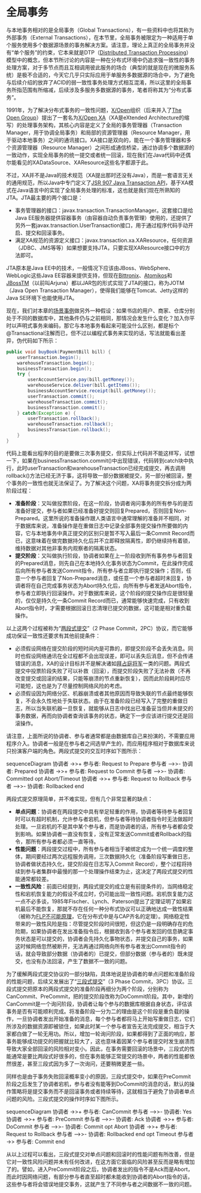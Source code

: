 # 全局事务

与本地事务相对的是全局事务（Global Transactions），有一些资料中也将其称为外部事务（External Transactions），在本节里，全局事务被限定为一种适用于单个服务使用多个数据源场景的事务解决方案。请注意，理论上真正的全局事务并没有“单个服务”的约束，它本来就是DTP（[Distributed Transaction Processing](https://en.wikipedia.org/wiki/Distributed_transaction)）模型中的概念，但本节所讨论的内容是一种在分布式环境中仍追求强一致性的事务处理方案，对于多节点而且互相调用彼此服务的场合（典型的就是现在的微服务系统）是极不合适的，今天它几乎只实际应用于单服务多数据源的场合中，为了避免与后续介绍的放弃了ACID的弱一致性事务处理方式相互混淆，所以这里的全局事务所指范围有所缩减，后续涉及多服务多数据源的事务，笔者将称其为“分布式事务”。

1991年，为了解决分布式事务的一致性问题，[X/Open](https://en.wikipedia.org/wiki/X/Open)组织（后来并入了[The Open Group](https://en.wikipedia.org/wiki/The_Open_Group)）提出了一套名为[X/Open XA](https://en.wikipedia.org/wiki/X/Open_XA)（XA是eXtended Architecture的缩写）的处理事务架构，其核心内容是定义了全局的事务管理器（Transaction Manager，用于协调全局事务）和局部的资源管理器（Resource Manager，用于驱动本地事务）之间的通讯接口。XA接口是双向的，能在一个事务管理器和多个资源管理器（Resource Manager）之间形成通信桥梁，通过协调多个数据源的一致动作，实现全局事务的统一提交或者统一回滚，现在我们在Java代码中还偶尔能看见的XADataSource、XAResource这些名字都源于此。

不过，XA并不是Java的技术规范（XA提出那时还没有Java），而是一套语言无关的通用规范，所以Java中专门定义了[JSR 907 Java Transaction API](https://www.jcp.org/en/jsr/detail?id=907)，基于XA模式在Java语言中的实现了全局事务处理的标准，这也就是我们现在所熟知的JTA。JTA最主要的两个接口是：

- 事务管理器的接口：javax.transaction.TransactionManager。这套接口是给Java EE服务器提供容器事务（由容器自动负责事务管理）使用的，还提供了另外一套javax.transaction.UserTransaction接口，用于通过程序代码手动开启、提交和回滚事务。
- 满足XA规范的资源定义接口：javax.transaction.xa.XAResource，任何资源（JDBC、JMS等等）如果想要支持JTA，只要实现XAResource接口中的方法即可。

JTA原本是Java EE中的技术，一般情况下应该由JBoss、WebSphere、WebLogic这些Java EE容器来提供支持，但现在[Bittronix](https://web.archive.org/web/20100414140721/http://docs.codehaus.org/display/BTM/Home)、[Atomikos](http://www.atomikos.com/Main/TransactionsEssentials)和[JBossTM](http://www.jboss.org/jbosstm)（以前叫Arjuna）都以JAR包的形式实现了JTA的接口，称为JOTM（Java Open Transaction Manager），使得我们能够在Tomcat、Jetty这样的Java SE环境下也能使用JTA。

现在，我们对本章的[场景事例](/architect-perspective/general-architecture/transaction/)做另外一种假设：如果书店的用户、商家、仓库分别处于不同的数据库中，其他条件仍与之前相同，那情况会发生什么变化？加入你平时以声明式事务来编码，那它与本地事务看起来可能没什么区别，都是标个@Transactional注解而已，但不过以编程式事务来实现的话，写法就能看出差异，伪代码如下所示：

```java
public void buyBook(PaymentBill bill) {
    userTransaction.begin();
    warehouseTransaction.begin();
    businessTransaction.begin();
	try {
        userAccountService.pay(bill.getMoney());
        warehouseService.deliver(bill.getItems());
        businessAccountService.receipt(bill.getMoney());
        userTransaction.commit();
        warehouseTransaction.commit();
        businessTransaction.commit();
	} catch(Exception e) {
        userTransaction.rollback();
        warehouseTransaction.rollback();
        businessTransaction.rollback();
	}
}

```

代码上能看出程序的目的是要做三次事务提交，但实际上代码并不能这样写，试想一下，如果在businessTransaction.commit()中出现错误，代码转到catch块中执行，此时userTransaction和warehouseTransaction已经完成提交，再去调用rollback()方法已经无济于事，这将导致一部分数据被提交，另一部分被回滚，整个事务的一致性也就无法保证了。为了解决这个问题，XA将事务提交拆分成为两阶段过程：

- **准备阶段**：又叫做投票阶段，在这一阶段，协调者询问事务的所有参与的是否准备好提交，参与者如果已经准备好提交则回复Prepared，否则回复Non-Prepared。这里所说的准备操作跟人类语言中通常理解的准备并不相同，对于数据库来说，准备操作是在重做日志中记录全部事务提交操作所要做的内容，它与本地事务中真正提交的区别只是暂不写入最后一条Commit Record而已，这意味着在做完数据持久化后并不立即释放隔离性，即仍继续持有着锁，维持数据对其他非事务内观察者的隔离状态。
- **提交阶段**：又叫做执行阶段，协调者如果在上一阶段收到所有事务参与者回复的Prepared消息，则先自己在本地持久化事务状态为Commit，在此操作完成后向所有参与者发送Commit指令，所有参与者立即执行提交操作；否则，任意一个参与者回复了Non-Prepared消息，或任意一个参与者超时未回复，协调者将在自己完成事务状态为Abort持久化后，向所有参与者发送Abort指令，参与者立即执行回滚操作。对于数据库来说，这个阶段的提交操作应是很轻量的，仅仅是持久化一条Commit Record而已，通常能够快速完成，只有收到Abort指令时，才需要根据回滚日志清理已提交的数据，这可能是相对重负载操作。

以上这两个过程被称为“[两段式提交](https://zh.wikipedia.org/wiki/%E4%BA%8C%E9%98%B6%E6%AE%B5%E6%8F%90%E4%BA%A4)”（2 Phase Commit，2PC）协议，而它能够成功保证一致性还要求有其他前提条件：

- 必须假设网络在提交阶段的短时间内是可靠的，即提交阶段不会丢失消息。同时也假设网络通讯在全过程都不会出现误差，即可以丢失后消息，但不会传递错误的消息，XA的设计目标并不是解决诸如[拜占庭将军](https://en.wikipedia.org/wiki/Byzantine_fault)一类的问题。两段式提交中投票阶段失败了可以补救（回滚），而提交阶段失败了无法补救（不再改变提交或回滚的结果，只能等崩溃的节点重新恢复），因而此阶段耗时应尽可能短，这也是为了尽量控制网络风险的考虑。
- 必须假设因为网络分区、机器崩溃或者其他原因而导致失联的节点最终能够恢复，不会永久性地处于失联状态。由于在准备阶段已经写入了完整的重做日志，所以当失联机器一旦恢复，就能够从日志中找出已准备妥当但并未提交的事务数据，再而向协调者查询该事务的状态，确定下一步应该进行提交还是回滚操作。

请注意，上面所说的协调者、参与者通常都是由数据库自己来扮演的，不需要应用程序介入。协调者一般是在参与者之间选举产生的，而应用程序相对于数据库来说只扮演客户端的角色。两段式提交的交互时序如下图所示：

<mermaid style="margin-bottom: 0px">
sequenceDiagram
	协调者 ->>+ 参与者: Request to Prepare
	参与者 -->>- 协调者: Prepared
	协调者 ->>+ 参与者: Request to Commit
	参与者 -->>- 协调者: Committed
    opt Abort/Timeout
        协调者 ->>+ 参与者: Request to Rollback
        参与者 -->>- 协调者: Rollbacked
    end
</mermaid>

两段式提交原理简单，并不难实现，但有几个非常显著的缺点：

- **单点问题**：协调者在两段提交中具有举足轻重的作用，协调者等待参与者回复时可以有超时机制，允许参与者宕机，但参与者等待协调者指令时无法做超时处理。一旦宕机的不是其中某个参与者，而是协调者的话，所有参与者都会受到影响。如果协调者一直没有恢复，没有正常发送Commit或者Rollback的指令，那所有参与者都必须一直等待。
- **性能问题**：两段提交过程中，所有参与者相当于被绑定成为一个统一调度的整体，期间要经过两次远程服务调用，三次数据持久化（准备阶段写重做日志，协调者做状态持久化，提交阶段在日志写入Commit Record），整个过程将持续到参与者集群中最慢的那一个处理操作结束为止，这决定了两段式提交的性能通常都较差。
- **一致性风险**：前面已经提到，两段式提交的成立是有前提条件的，当网络稳定性和宕机恢复能力的假设不成立时，仍可能出现一致性问题。宕机恢复能力这一点不必多谈，1985年Fischer、Lynch、Paterson提出了定理证明了如果宕机最后不能恢复，那就不存在任何一种分布式协议可以正确地达成一致性结果（被称为[FLP不可能原理](https://en.wikipedia.org/wiki/Consensus_(computer_science)#Solvability_results_for_some_agreement_problems)，它在分布式中是与CAP齐名的定理）。网络稳定性带来的一致性风险是指：尽管提交阶段时间很短，但这仍是一段明确存在的危险期，如果协调者在发出准备指令后，根据收到各个参与者发回的信息确定事务状态是可以提交的，协调者会先持久化事物状态，并提交自己的事务，如果这时候网络忽然被断开，无法再通过网络向所有参与者发出Commit指令的话，就会导致部分数据（协调者的）已提交，但部分数据（参与者的）既未提交，也没有办法回滚，产生了数据不一致的问题。

为了缓解两段式提交协议的一部分缺陷，具体地说是协调者的单点问题和准备阶段的性能问题，后续又发展出了“[三段式提交](https://zh.wikipedia.org/wiki/%E4%B8%89%E9%98%B6%E6%AE%B5%E6%8F%90%E4%BA%A4)”（3 Phase Commit，3PC）协议。三段式提交把原本的两段式提交的准备阶段再细分为两个阶段，分别称为CanCommit、PreCommit，把的提交阶段改称为DoCommit阶段。其中，新增的CanCommit是一个询问阶段，协调者让每个参与的数据库根据自身状态，评估该事务是否有可能顺利完成。将准备阶段一分为二的理由是这个阶段是重负载的操作，一旦协调者发出开始准备的消息，每个参与者都将马上开始写重做日志，它们所涉及的数据资源即被锁住，如果此时某一个参与者宣告无法完成提交，相当于大家都白做了一轮无用功。所以，增加一轮询问阶段，如果都得到了正面的响应，那事务能够成功提交的把握就比较大了，这也意味着因某个参与者提交时发生崩溃而导致大家全部回滚的风险相对变小。因此，在事务需要回滚的场景中，三段式的性能通常是要比两段式好很多的，但在事务能够正常提交的场景中，两者的性能都依然很差，甚至三段式因为多了一次询问，还要稍微更差一些。

同样也是由于事务失败回滚概率变小的原因，三段式提交中，如果在PreCommit阶段之后发生了协调者宕机，参与者没有能等到DoCommit的消息的话，默认的操作策略将是提交事务而不是回滚事务或者持续等待，这就相当于避免了协调者单点问题的风险。三段式提交的操作时序如下图所示。

<mermaid  style="margin-bottom: 0px">
sequenceDiagram
	协调者 ->>+ 参与者: CanCommit
	参与者 -->>- 协调者: Yes
	协调者 ->>+ 参与者: PreCommit
	参与者 -->>- 协调者: Ack
	协调者 ->>+ 参与者: DoCommit
	参与者 -->>- 协调者: Commit
	opt Abort
        协调者 ->>+ 参与者: Request to Rollback
        参与者 -->>- 协调者: Rollbacked
    end
    opt Timeout
        参与者 ->> 参与者: Commit
    end
</mermaid>

从以上过程可以看出，三段式提交对单点问题和回滚时的性能问题有所改善，但是它对一致性风险问题并未有任何改进，在这方面它面临的风险甚至反而是略有增加了的。譬如，进入PreCommit阶段之后，协调者发出的指令不是Ack而是Abort，而此时因网络问题，有部分参与者直至超时都未能收到协调者的Abort指令的话，这些参与者将会错误地提交事务，这就产生了不同参与者之间数据不一致的问题。